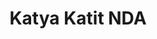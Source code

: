 ---
layout: post
slug: katya-katit-nda
title: Katya Katit NDA
office: Moscow, Yandex
by: Alexander Artemenko
---